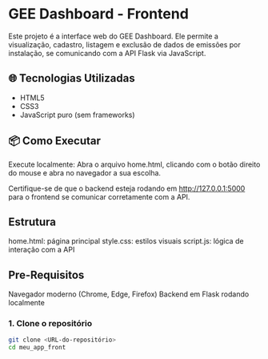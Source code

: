 # GEE Dashboard - Frontend

Este projeto é a interface web do GEE Dashboard. Ele permite a visualização, cadastro, listagem e exclusão de dados de emissões por instalação, se comunicando com a API Flask via JavaScript.

## 🌐 Tecnologias Utilizadas
- HTML5
- CSS3
- JavaScript puro (sem frameworks)

## 📦 Como Executar

Execute localmente:
Abra o arquivo home.html, clicando com o botão direito do mouse e abra no navegador a sua escolha.

Certifique-se de que o backend esteja rodando em http://127.0.0.1:5000 para o frontend se comunicar corretamente com a API.

## Estrutura
home.html: página principal
style.css: estilos visuais
script.js: lógica de interação com a API

## Pre-Requisitos
Navegador moderno (Chrome, Edge, Firefox)
Backend em Flask rodando localmente

### 1. Clone o repositório
```bash
git clone <URL-do-repositório>
cd meu_app_front
